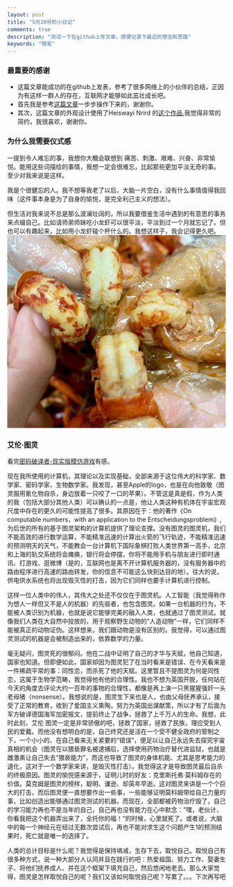```yaml
---
layout: post
title: "5月20号的小日记"
comments: true
description: "测试一下在github上写文章，顺便记录下最近的想法和思路"
keywords: "随笔"
---
```


### 最重要的感谢

- 这篇文章能成功的在github上发表，参考了很多网络上的小伙伴的总结，正因为有这样一群人的存在，互联网才能够如此茁壮成长吧。
- 首先我是参考[这篇文章](https://blog.csdn.net/u012168038/article/details/77715439)一步步操作下来的，谢谢你。
- 其次，这篇文章的外观设计使用了Heiswayi Nrird 的[这个作品](http://jekyllthemes.org/themes/thinkspace/),我觉得非常的简约，我很喜欢，谢谢你。

### 为什么我需要仪式感

一提到令人难忘的事，我想你大概会联想到 痛苦、刺激、艰难、兴奋、非常愉悦。能用这些词描绘的事情，我想一定会很难忘，比起那些更加平淡无奇的事。 至少对我来说是这样。

我是个很健忘的人。我不想等我老了以后，大脑一片空白，没有什么事情值得我回味（这件事本身是为了自身的愉悦，是完全利己主义的想法）。

但生活对我来说不总是那么波澜壮阔的，所以我要借鉴生活中遇到的有意思的事务来点缀自己。比如请师弟师妹吃小龙虾可以很平淡，平淡到过一个月就忘记了。但也可以有趣起来，比如用小龙虾碰个杯什么的。我想这样子，我会记得更久吧。
![avatar](pic/xiaolongxia.jpg)

### 艾伦·图灵

看完[密码破译者-现实版模仿游戏](https://www.bilibili.com/bangumi/play/ep120274?from=search&seid=5303252892457493333)有感。

现在我所使用的计算机，其理论以及实现基础，全部来源于这位伟大的科学家、数学家、密码学家、生物数学家。我发现，甚至Apple的logo，也是在向他致敬（图灵服用氰化物自杀，身边放着一只咬了一口的苹果）。不管这是真是假，作为人类的我（包括大部分其他人类）可以确认的一点是，他让人类这种有机体在宇宙宏观尺度中存在的更久的可能性提高了很多。其原因在于：他的著作《On computable numbers，with an application to the Entscheidungsproblem》,为后世的所有的基于图灵架构的计算机提供了理论支撑。没有图灵的图灵机，我们不能高效的进行数学运算，不能精准迅速的计算出火箭的飞行轨迹，不能精准迅速的预测明天的天气，不能教会一台计算机下国际象棋打败人类世界第一高手，北京和上海的轨交系统将会瘫痪，银行将会停摆，你将不能用手机与朋友进行即时通讯、打游戏、逛微博（是的，互联网也是离不开计算机服务器的，没有服务器中的路由程序进行高速的路由转发，你的信息不可能这么快到达目的地）。往大的说，供电供水系统也将出现毁灭性的打击，因为它们同样也要手计算机进行控制。

这样一位人类中的伟人，其伟大之处还不仅仅在于图灵机。人工智能（我觉得称作为想人一样但又不是人的机器）的先驱者，也包含图灵。如果一台机器的行为，不能被人类识别为机器，也就是说它能够完美的融入人类，也就通过了图灵测试。就像我们人类在大自然中投放的，用于观察野生动物的“人造动物”一样，它们同样不能被真正的动物证伪。这样想来，我们跟动物是没有区别的。我觉得，可以通过图灵测试的机器是会被制造出来的，依靠数学的力量。

毫无疑问，图灵死的很郁闷。他在二战中证明了自己的才华与天赋，他自己知道，国家也知道。但即便如此，国家却因为图灵犯了在当时看来是错误、在今天看来是一件稀疏平常的事：同性恋，而杀死了他的天赋。这里暂且不提图灵为何是同性恋，这属于生物学范畴，我觉得他有他的合理性。我也不想为英国开脱，任何站在今天的角度去评论大约一百年的事物的合理性，都像是再上演一只黑猩猩强奸一头老母猪（nonsense）。我想说的是，图灵生下来也是人，也由父母抚养承认，接受了正常的教育，收到了爱国主义熏陶，努力为英国出谋献策，所以才有了后面为军方破译德国海军加密报文，提前终止了战争，拯救了上千万人的生命。我想，此时此刻，艾伦 图灵一定是非常骄傲的吧，拯救了国家，拯救了民族，理应受到人民的爱戴。而他没有想明白的是，自己终究还是活在一个受不健全政府的管制之下，一个小小的、在自己看来无关紧要的“错误”，便足以让自己永远失去探究宇宙真相的机会（图灵在以猥亵罪名被逮捕后，选择使用药物治疗替代进监狱，也就是雌激素让自己失去“猥亵能力”，而这也导致了图灵的身体机能、尤其是思考能力的退化，这对于一个数学家来讲，是毁灭性打击）。我觉得这才是导致图灵最后自杀的终极原因。图灵的愉悦感来源于，证明儿时的好友：克里斯托弗·莫科姆存在的价值。莫克姆是图灵的榜样，聪明、谦逊、却英年早逝。这对图灵来讲是一个个巨大的打击，而后图灵便一直想要作出一些事，一些能够证明莫科姆带给自己力量的事，比如创造出能够通过图灵测试的机器。而现在，全部都被药物治疗毁了，自己的学习能力再也不是当年的自己，自己再也没有能力在心中默念：”嘿，老伙计，你看我把这个机器弄出来了，全托你的福！“的时候，心里就死了。或者说，大脑中的每一个神经元在经过无数次尝试后，再也不能对求生这个问题产生1的预测结果时，死亡就是唯一的选择了。

人类的总计目标是什么呢？我觉得是保持墒减，生存下去，取悦自己。取悦自己有很多种方式，说一种大部分人认同并且在践行的吧：热爱祖国、努力工作、娶妻生子、将他们抚养成人、并在这个框架下填充自己，然后悠闲地老去。那么大家觉得，图灵是怎样取悦自己的呢？我们又该如何取悦自己呢？写累了。。。下次再写吧




